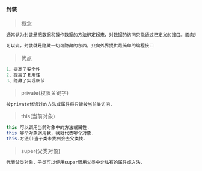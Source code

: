 #### 封装

>  概念

```java
通常认为封装是把数据和操作数据的方法绑定起来，对数据的访问只能通过已定义的接口。面向对象的本质就是将现实世界描绘成一系列完全自治、封闭的对象。我们在类中编写的方法就是对实现细节的一种封装；我们编写一个类就是对数据和数据操作的封装。

可以说，封装就是隐藏一切可隐藏的东西，只向外界提供最简单的编程接口
```

> 优点

```java
1、提高了安全性
2、提高了复用性
3、隐藏了实现细节
```

> private(权限关键字)

```java
被private修饰过的方法或属性将只能被当前类访问.
```

> this(当前对象)

```java
this 可以调用当前对象中的方法或属性.
this 哪个对象调用我，我就代表哪个对象.
this.方法()当子类未找到会去父类找.
```

> super(父类对象)

```java
代表父类对象，子类可以使用super调用父类中非私有的属性或方法.
```

